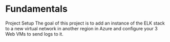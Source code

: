# Fundamentals
Project Setup
The goal of this project is to add an instance of the ELK stack to a new virtual network in another region in Azure and configure your 3 Web VMs to send logs to it.
